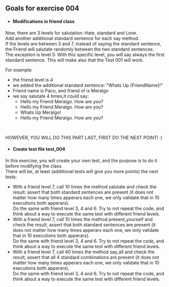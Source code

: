 ## Goals for exercise 004

- #### Modifications in friend class
Now, there are 3 levels for salutation: Hate, standard and Love.<br>
Add another additional standard sentence for each say method.<br>
If the levels are between 3 and 7, instead of saying the standard sentence,
the Friend will salutate randomly between the two standard sentences. <br>
The exception is level 5: With this specific level, you will say always the first standard sentence. This will make also that the Test 001 will work.

For example: <br>
<ul>
<li>the friend level is 4</li>
<li>we added the additional standard sentence: "Whats Up {FriendName}!" </li>
<li>Friend name is Paco, and friend of is Meralgo</li>
<li>we say salutate 4 times,it could say: 
<ul>
<li> Hello my Friend Meralgo. How are you?</li>
<li> Hello my Friend Meralgo. How are you?</li>
<li> Whats Up Meralgo!</li>
<li> Hello my Friend Meralgo. How are you?</li>
</ul>
</ul>
<br>


HOWEVER, YOU WILL DO THIS PART LAST, FIRST DO THE NEXT POINT! :)


- #### Create test file test_004
In this exercise, you will create your own test, and the purpose is to do it
before modifying the class.<br>
There will be, at least (additional tests will give you more points) the next tests:
<ul>
<li>With a friend level 7, call 10 times the method salutate and check the result: assert that both standard sentences are present (it does not 
matter how many times 
apperars each one, we only validate that in 10 executions both apperars).<br>
Do the same with friend level 3, 4 and 6. Try to not repeat the code, and think about a way to execute the same test with different friend levels.
</li>
<li>
With a friend level 7, call 10 times the method present_yourself and check the result, assert that both standard sentences are present (it does not 
matter how many times 
apperars each one, we only validate that in 10 executions both apperars).<br>
Do the same with friend level 3, 4 and 6. Try to not repeat the code, and think about a way to execute the same test with different friend levels.
</li>
<li>
With a friend level 7, call 40 times the method say_all and check the result, assert that all 4 standard combinations are present  (it 
does not 
matter how many times 
apperars each one, we only validate that in 10 executions both apperars).<br>
Do the same with friend level 3, 4 and 6. Try to not repeat the code, and think about a way to execute the same test with different friend levels.
</li>
</ul>
